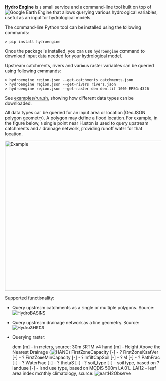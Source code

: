 **Hydro Engine** is a small service and a command-line tool built on top of ![Google Earth Engine](http://earthengine.google.com) that allows querying various hydrological variables, useful as an input for hydrological models.

The command-line Python tool can be installed using the following commands:
```
> pip install hydroengine
```

Once the package is installed, you can use ```hydroengine``` command to download input data needed for your hydrological model.

Upstream catchments, rivers and various raster variables can be queried using following commands:

```
> hydroengine region.json --get-catchments catchments.json
> hydroengine region.json --get-rivers rivers.json
> hydroengine region.json --get-raster dem dem.tif 1000 EPSG:4326
```

See [examples/run.sh](https://github.com/Deltares/hydro-engine/blob/master/examples/run.sh), showing how different data types can be downloaded.

All data types can be queried for an input area or location (GeoJSON polygon geometry). A polygon may define a flood location. For example, in the figure below, a single point near Huston is used to query upstream catchments and a drainage network, providing runoff water for that location.

<img src="https://github.com/Deltares/hydro-engine/blob/master/docs/example_query.png?raw=true" alt="Example" width="626" height="485">

Supported functionality:

* Query upstream catchments as a single or multiple polygons. Source: ![HydroBASINS](http://www.hydrosheds.org/page/hydrobasins)
* Query upstream drainage network as a line geometry. Source: ![HydroSHEDS](http://hydrosheds.org)
* Querying raster:

   dem [m] - in meters, source: 30m SRTM v4
   hand [m] - Height Above the Nearest Drainage (![HAND](http://global-hand.appspot.com))
   FirstZoneCapacity [-] - ?
   FirstZoneKsatVer [-] - ?
   FirstZoneMinCapacity [-] - ?
   InfiltCapSoil [-] - ?
   M [-] - ?
   PathFrac [-] - ?
   WaterFrac [-] - ?
   thetaS [-] - ?
   soil_type [-] - soil type, based on ?
   landuse [-] - land use type, based on MODIS 500m
   LAI01...LAI12 - leaf area index monthly climatology, source: ![eartH2Observe](http://www.earth2observe.eu/)
